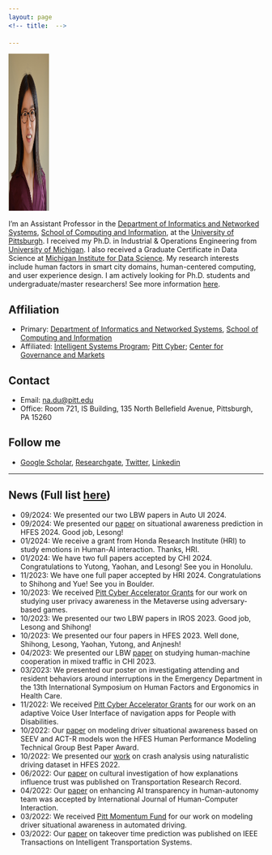 ```yaml
---
layout: page
<!-- title:  -->

---
```

<!-- <p>&nbsp;</p> -->


<img src="images/Profile/Na_Du_1.jpeg" class="avatar" alt="Avatar" width="80" height="310">

<!-- <img align="left" width="300" height="300" src="https://ioe.engin.umich.edu/wp-content/uploads/sites/4/2017/09/NaDu_600x600_2020.jpeg"> -->



I’m an Assistant Professor in the [Department of Informatics and Networked Systems](https://www.dins.pitt.edu/), [School of Computing and Information](https://www.sci.pitt.edu/), at the [University of Pittsburgh](https://www.pitt.edu/). I received my Ph.D. in  Industrial & Operations Engineering from [University of Michigan](https://ioe.engin.umich.edu/). I also received a Graduate Certificate in Data Science at [Michigan Institute for Data Science](https://midas.umich.edu/). My research interests include human factors in smart city domains, human-centered computing, and user experience design. I am actively looking for Ph.D. students and undergraduate/master researchers! See more information [here](./prospective_students).

<!-- Prior to Ph.D., I received my Bachelor’s degree in Psychology from Zhejiang University.  -->


## Affiliation
- Primary: [Department of Informatics and Networked Systems](https://www.dins.pitt.edu/), [School of Computing and Information](https://www.sci.pitt.edu/)
- Affiliated: [Intelligent Systems Program](https://www.isp.pitt.edu/about); [Pitt Cyber](https://www.cyber.pitt.edu/about-pitt-cyber); [Center for Governance and Markets](https://www.cgm.pitt.edu/about)



## Contact
- Email: na.du@pitt.edu
- Office: Room 721, IS Building, 135 North Bellefield Avenue, Pittsburgh, PA 15260



## Follow me

- [Google Scholar](https://scholar.google.com/citations?hl=en&user=MaiIv1cAAAAJ&view_op=list_works), [Researchgate](https://www.researchgate.net/profile/Na-Du-7), [Twitter](https://twitter.com/Na_Du__), [Linkedin](https://www.linkedin.com/in/na-du-881781aa/)

---

## News (Full list [here](./all_news))
- 09/2024: We presented our two LBW papers in Auto UI 2024. 
- 09/2024: We presented our [paper](https://journals.sagepub.com/doi/full/10.1177/10711813241275904) on situational awareness prediction in HFES 2024. Good job, Lesong!
- 01/2024: We receive a grant from Honda Research Institute (HRI) to study emotions in Human-AI interaction. Thanks, HRI.
- 01/2024: We have two full papers accepted by CHI 2024. Congratulations to Yutong, Yaohan, and Lesong! See you in Honolulu.
- 11/2023: We have one full paper accepted by HRI 2024. Congratulations to Shihong and Yue! See you in Boulder.
- 10/2023: We received [Pitt Cyber Accelerator Grants](https://www.cyber.pitt.edu/pcag) for our work on studying user privacy awareness in the Metaverse using adversary-based games.
- 10/2023: We presented our two LBW papers in IROS 2023. Good job, Lesong and Shihong!
- 10/2023: We presented our four papers in HFES 2023. Well done, Shihong, Lesong, Yaohan, Yutong, and Anjnesh!
- 04/2023: We presented our LBW [paper](https://dl.acm.org/doi/10.1145/3544549.3585690) on studying human-machine cooperation in mixed traffic in CHI 2023.
- 03/2023: We presented our poster on investigating attending and resident behaviors around interruptions in the Emergency Department in the 13th International Symposium on Human Factors and Ergonomics in Health Care.
- 11/2022: We received [Pitt Cyber Accelerator Grants](https://www.cyber.pitt.edu/pcag) for our work on an adaptive Voice User Interface of navigation apps for People with Disabilities. 
- 10/2022: Our [paper](https://journals.sagepub.com/doi/abs/10.1177/1071181322661246) on modeling driver situational awareness based on SEEV and ACT-R models won the HFES Human Performance Modeling Technical Group Best Paper Award.
- 10/2022: We presented our [work](https://journals.sagepub.com/doi/abs/10.1177/1071181322661524) on crash analysis using naturalistic driving dataset in HFES 2022.
- 06/2022: Our [paper](https://journals.sagepub.com/doi/abs/10.1177/03611981221100528) on cultural investigation of how explanations influence trust was published on Transportation Research Record. 
- 04/2022: Our [paper](https://www.tandfonline.com/doi/abs/10.1080/10447318.2022.2097602) on enhancing AI transparency in human-autonomy team was accepted by International Journal of Human-Computer Interaction. 
- 03/2022: We received [Pitt Momentum Fund](http://d-scholarship.pitt.edu/42309/) for our work on modeling driver situational awareness in automated driving.
- 03/2022: Our [paper](https://ieeexplore.ieee.org/document/9733956) on takeover time prediction was published on IEEE Transactions on Intelligent Transportation Systems. 

<!-- ---
## Latest publications
View all publications [\[here\]](./pub)! -->

